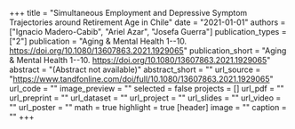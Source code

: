 +++
title = "Simultaneous Employment and Depressive Symptom Trajectories around Retirement Age in Chile"
date = "2021-01-01"
authors = ["Ignacio Madero-Cabib", "Ariel Azar", "Josefa Guerra"]
publication_types = ["2"]
publication = "Aging & Mental Health 1--10. https://doi.org/10.1080/13607863.2021.1929065"
publication_short = "Aging & Mental Health 1--10. https://doi.org/10.1080/13607863.2021.1929065"
abstract = "(Abstract not available)"
abstract_short = ""
url_source = "https://www.tandfonline.com/doi/full/10.1080/13607863.2021.1929065"
url_code = ""
image_preview = ""
selected = false
projects = []
url_pdf = ""
url_preprint = ""
url_dataset = ""
url_project = ""
url_slides = ""
url_video = ""
url_poster = ""
math = true
highlight = true
[header]
image = ""
caption = ""
+++
